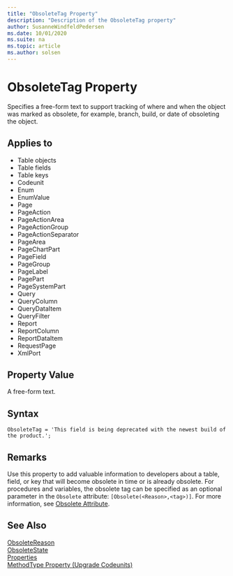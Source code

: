 ```yaml
---
title: "ObsoleteTag Property"
description: "Description of the ObsoleteTag property"
author: SusanneWindfeldPedersen
ms.date: 10/01/2020
ms.suite: na
ms.topic: article
ms.author: solsen
---
```


# ObsoleteTag Property

Specifies a free-form text to support tracking of where and when the object was marked as obsolete, for example, branch, build, or date of obsoleting the object.

## Applies to  

- Table objects
- Table fields
- Table keys
- Codeunit
- Enum
- EnumValue
- Page
- PageAction
- PageActionArea
- PageActionGroup
- PageActionSeparator
- PageArea
- PageChartPart
- PageField
- PageGroup
- PageLabel
- PagePart
- PageSystemPart
- Query
- QueryColumn
- QueryDataItem
- QueryFilter
- Report
- ReportColumn
- ReportDataItem
- RequestPage
- XmlPort
  
## Property Value  

A free-form text.

## Syntax

```AL
ObsoleteTag = 'This field is being deprecated with the newest build of the product.';
```

## Remarks

Use this property to add valuable information to developers about a table, field, or key that will become obsolete in time or is already obsolete. For procedures and variables, the obsolete tag can be specified as an optional parameter in the `Obsolete` attribute: `[Obsolete(<Reason>,<tag>)]`. For more information, see [Obsolete Attribute](../methods/devenv-obsolete-attribute.md).

## See Also  

[ObsoleteReason](devenv-obsoletereason-property.md)  
[ObsoleteState](devenv-obsoletestate-property.md)  
[Properties](devenv-properties.md)  
[MethodType Property (Upgrade Codeunits)](../devenv-methodtype-property-upgrade-codeunits.md)  
